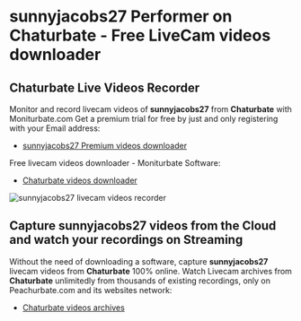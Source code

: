 # sunnyjacobs27 Performer on Chaturbate - Free LiveCam videos downloader

## Chaturbate Live Videos Recorder

Monitor and record livecam videos of **sunnyjacobs27** from **Chaturbate** with Moniturbate.com
Get a premium trial for free by just and only registering with your Email address:
* [sunnyjacobs27 Premium videos downloader](https://moniturbate.com/request-demo-licence-key.html)

Free livecam videos downloader - Moniturbate Software:
* [Chaturbate videos downloader](https://moniturbate.com/moniturbate-download-software.html)

![sunnyjacobs27 livecam videos recorder](https://peachurnet.com/templates/moniturbate-software.png)


## Capture sunnyjacobs27 videos from the Cloud and watch your recordings on Streaming

Without the need of downloading a software, capture **sunnyjacobs27** livecam videos from **Chaturbate** 100% online.
Watch Livecam archives from **Chaturbate** unlimitedly from thousands of existing recordings, only on Peachurbate.com and its websites network:
* [Chaturbate videos archives](https://peachurnet.com/)